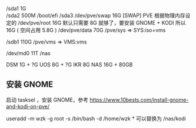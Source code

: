 /sda1                1G     
/sda2              500M     /boot/efi
/sda3
    /dev/pve/swap   16G     [SWAP] PVE 根据物理内存设定的
    /dev/pve/root   16G     默认只需要 8G 就够了，要安装 GNOME + KODI 所以 16G ( 空间占用 5.8G )
    /dev/pve/data   70G     /pve/sys    => SYS:iso+vms

/sdb1              110G     /pve/vms    => VMS:vms

/dev/md0            11T     /nas


DSM                 1G  +    ?G
UOS                 8G  +    ?G
IKR                 8G
NAS                16G  +    80GB

## 安装 GNOME
启动 tasksel ，安装 GNOME，参考 https://www.10bests.com/install-gnome-and-kodi-on-pve/

useradd -m wzk -g root -s /bin/bash -d /home/wzk * 可以替换为 /nas/kodi

